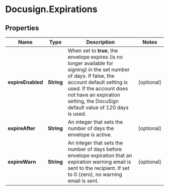 # Docusign.Expirations

## Properties
Name | Type | Description | Notes
------------ | ------------- | ------------- | -------------
**expireEnabled** | **String** | When set to **true**, the envelope expires (is no longer available for signing) in the set number of days. If false, the account default setting is used. If the account does not have an expiration setting, the DocuSign default value of 120 days is used. | [optional] 
**expireAfter** | **String** | An integer that sets the number of days the envelope is active. | [optional] 
**expireWarn** | **String** | An integer that sets the number of days before envelope expiration that an expiration warning email is sent to the recipient. If set to 0 (zero), no warning email is sent. | [optional] 


